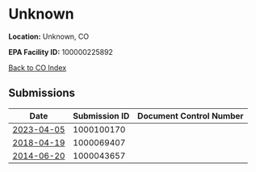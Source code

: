 # Unknown

**Location:** Unknown, CO

**EPA Facility ID:** 100000225892

[Back to CO Index](../../index.md)

## Submissions

| Date | Submission ID | Document Control Number |
|------|--------------|-------------------------|
| [2023-04-05](submissions/1000100170.md) | 1000100170 |  |
| [2018-04-19](submissions/1000069407.md) | 1000069407 |  |
| [2014-06-20](submissions/1000043657.md) | 1000043657 |  |
